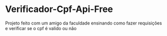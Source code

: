 # Verificador-Cpf-Api-Free

Projeto feito com um amigo da faculdade ensinando como fazer requisições e verificar se o cpf é valido ou não
